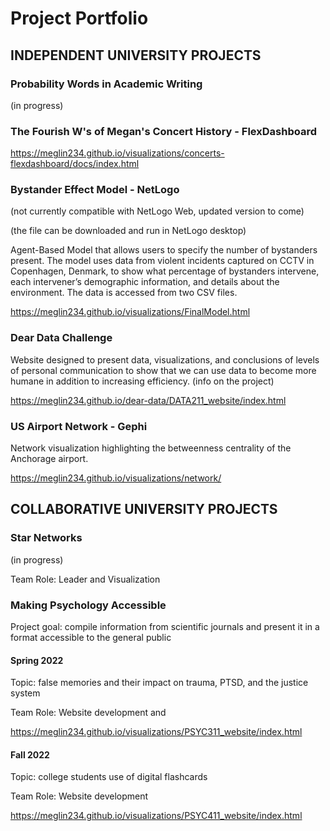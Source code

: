 # Project Portfolio

## INDEPENDENT UNIVERSITY PROJECTS


### Probability Words in Academic Writing

(in progress)

### The Fourish W's of Megan's Concert History - FlexDashboard

https://meglin234.github.io/visualizations/concerts-flexdashboard/docs/index.html



### Bystander Effect Model - NetLogo 

(not currently compatible with NetLogo Web, updated version to come)

(the file can be downloaded and run in NetLogo desktop)

Agent-Based Model that allows users to specify the number of bystanders present. The model uses data from violent incidents captured on CCTV in Copenhagen, Denmark, to show what percentage of bystanders intervene, each intervener’s demographic information, and details about the environment. The data is accessed from two CSV files.

https://meglin234.github.io/visualizations/FinalModel.html



### Dear Data Challenge 

Website designed to present data, visualizations, and conclusions of levels of personal communication to show that we can use data to become more humane in addition to increasing efficiency. (info on the project)

https://meglin234.github.io/dear-data/DATA211_website/index.html



### US Airport Network - Gephi

Network visualization highlighting the betweenness centrality of the Anchorage airport. 

https://meglin234.github.io/visualizations/network/





## COLLABORATIVE UNIVERSITY PROJECTS

### Star Networks 
(in progress)

Team Role: Leader and Visualization 


### Making Psychology Accessible 

Project goal: compile information from scientific journals and present it in a format accessible to the general public

#### Spring 2022 

Topic: false memories and their impact on trauma, PTSD, and the justice system

Team Role: Website development and 

https://meglin234.github.io/visualizations/PSYC311_website/index.html


#### Fall 2022

Topic: college students use of digital flashcards

Team Role: Website development  

https://meglin234.github.io/visualizations/PSYC411_website/index.html


